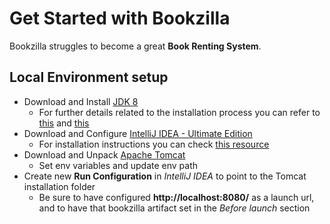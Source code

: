 # Get Started with Bookzilla

Bookzilla struggles to become a great **Book Renting System**.

## Local Environment setup

- Download and Install [JDK 8](http://www.oracle.com/technetwork/java/javase/downloads/jdk8-downloads-2133151.html)
  - For further details related to the installation process you can refer to [this](https://docs.oracle.com/javase/8/docs/technotes/guides/install/linux_jdk.html) and [this](http://stackoverflow.com/questions/9612941/how-to-set-java-environment-path-in-ubuntu)
- Download and Configure [IntelliJ IDEA - Ultimate Edition](https://www.jetbrains.com/idea/?fromMenu#chooseYourEdition)
  - For installation instructions you can check [this resource](https://www.jetbrains.com/help/idea/2016.2/installing-and-launching.html)
- Download and Unpack [Apache Tomcat](https://tomcat.apache.org/download-80.cgi)
  - Set env variables and update env path
- Create new **Run Configuration** in *IntelliJ IDEA* to point to the Tomcat installation folder
  - Be sure to have configured **http://localhost:8080/** as a launch url, and to have that bookzilla artifact set in the *Before launch* section
